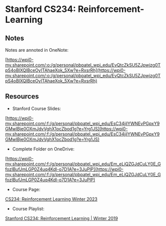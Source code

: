 # Stanford CS234: Reinforcement-Learning

## Notes

Notes are annoted in OneNote:

[https://wpi0-my.sharepoint.com/:o:/g/personal/pbpatel_wpi_edu/EvQtcZkSU5ZJpwjzg0TpS4oBlXQIBceOyITAhaeXok_5Xw?e=RxsrRh](https://wpi0-my.sharepoint.com/:o:/g/personal/pbpatel_wpi_edu/EvQtcZkSU5ZJpwjzg0TpS4oBlXQIBceOyITAhaeXok_5Xw?e=RxsrRh)

## Resources

- Stanford Course Slides:

[https://wpi0-my.sharepoint.com/:f:/g/personal/pbpatel_wpi_edu/EsC34jilYWNEvPGpxY9GMwIBje0OXmJdvVghX1ocZbod1g?e=Yrg1JS](https://wpi0-my.sharepoint.com/:f:/g/personal/pbpatel_wpi_edu/EsC34jilYWNEvPGpxY9GMwIBje0OXmJdvVghX1ocZbod1g?e=Yrg1JS)

- Complete Folder on OneDrive:

[https://wpi0-my.sharepoint.com/:f:/g/personal/pbpatel_wpi_edu/Em_eLiQZGJdCuLY0E_GfozIBufJmLGP0Z4uq4KdI-o7D1A?e=3JuPlP](https://wpi0-my.sharepoint.com/:f:/g/personal/pbpatel_wpi_edu/Em_eLiQZGJdCuLY0E_GfozIBufJmLGP0Z4uq4KdI-o7D1A?e=3JuPlP)

- Course Page:

[CS234: Reinforcement
Learning Winter 2023](https://web.stanford.edu/class/cs234/)

- Course Playlist:

[Stanford
CS234: Reinforcement Learning | Winter 2019](https://youtube.com/playlist?list=PLoROMvodv4rOSOPzutgyCTapiGlY2Nd8u)